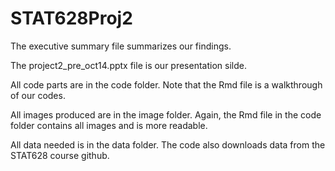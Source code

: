 # STAT628Proj2

The executive summary file summarizes our findings.

The project2_pre_oct14.pptx file is our presentation silde.

All code parts are in the code folder. Note that the Rmd file is a walkthrough of our codes.

All images produced are in the image folder. Again, the Rmd file in the code folder contains all images and is more readable.

All data needed is in the data folder. The code also downloads data from the STAT628 course github.
